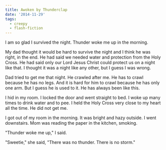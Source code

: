 ```yaml
---
title: Awoken by Thunderclap
date: '2014-11-29'
tags:
  - creepy
  - flash-fiction
---
```


I am so glad I survived the night. Thunder woke me up in the morning.

<!-- truncate -->

My dad thought it would be hard to survive the night and I think he was right,
in the end. He had said we needed water and protection from the Holy Cross. He
had said only our Lord Jesus Christ could protect us on a night like that. I
thought it was a night like any other, but I guess I was wrong.

Dad tried to get me that night. He crawled after me. He has to crawl because he
has no legs. And it is hard for him to crawl because he has only one arm. But I
guess he is used to it. He has always been like this.

I hid in my room. I locked the door and went straight to bed. I woke up many
times to drink water and to pee. I held the Holy Cross very close to my heart
all the time. He did not get me.

I got out of my room in the morning. It was bright and hazy outside. I went
downstairs. Mom was reading the paper in the kitchen, smoking.

"Thunder woke me up," I said.

"Sweetie," she said, "There was no thunder. There is no storm."

